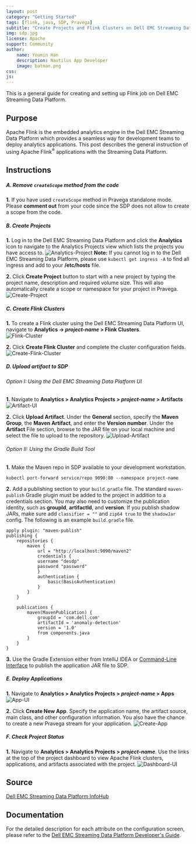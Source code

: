 ```yaml
---
layout: post
category: "Getting Started"
tags: [flink, java, SDP, Pravega]
subtitle: "Create Projects and Flink Clusters on Dell EMC Streaming Data Platform"
img: sdp.jpg
license: Apache
support: Community
author: 
    name: Youmin Han
    description: Nautilus App Developer
    image: batman.png
css: 
js: 
---
```

This is a general guide for creating and setting up Flink job on Dell EMC Streaming Data Platform.
<!--more-->

## Purpose
Apache Flink is the embedded analytics engine in the Dell EMC Streaming Data Platform which provides a seamless way for development teams to deploy analytics applications. This post describes the general instruction of using Apache Flink<sup>®</sup> applications with the Streaming Data Platform.

## Instructions
##### A. Remove `createScope` method from the code
**1.** If you have used `createScope` method in Pravega standalone mode. Please **comment out** from your code since the SDP does not allow to create a scope from the code.

##### B. Create Projects
**1.** Log in to the Dell EMC Streaming Data Platform and click the **Analytics** icon to navigate to the Analytics Projects view which lists the projects you have access to. 
![Analytics-Project]({{site.baseurl}}/assets/heliumjk/images/post/flink-sdp-setup/analytics-project.png)
**Note:** If you cannot log in to the Dell EMC Streaming Data Platform, please use ```kubectl get ingress -A``` to find all ingress and add to your **/etc/hosts** file.  

**2.** Click **Create Project** button to start with a new project by typing the project name, description and required volume size. This will also automatically create a scope or namespace for your project in Pravega. 
![Create-Project]({{site.baseurl}}/assets/heliumjk/images/post/flink-sdp-setup/create-project.png)

##### C. Create Flink Clusters
**1.** To create a Flink cluster using the Dell EMC Streaming Data Platform UI, navigate to **Analytics -> *project-name* > Flink Clusters**.  
![Flink-Cluster]({{site.baseurl}}/assets/heliumjk/images/post/flink-sdp-setup/flink-cluster.png)

**2.** Click **Create Flink Cluster** and complete the cluster configuration fields.
![Create-Flink-Cluster]({{site.baseurl}}/assets/heliumjk/images/post/flink-sdp-setup/create-flink-cluster.png)

##### D. Upload artifact to SDP
###### Option I: Using the Dell EMC Streaming Data Platform UI
**1.** Navigate to **Analytics > Analytics Projects > *project-name* > Artifacts**
![Artifact-UI]({{site.baseurl}}/assets/heliumjk/images/post/flink-sdp-setup/artifact-ui.png)

**2.** Click **Upload Artifact**. Under the **General** section, specify the **Maven Group**, the **Maven Artifact**, and enter the **Version number**. Under the **Artifact** File section, browse to the JAR file on your local machine and select the file to upload to the repository. 
![Upload-Artifact]({{site.baseurl}}/assets/heliumjk/images/post/flink-sdp-setup/upload-artifact.png)

###### Option II: Using the Gradle Build Tool
**1.** Make the Maven repo in SDP available to your development workstation.
```
kubectl port-forward service/repo 9090:80 --namespace project-name
```

**2.** Add a publishing section to your `build.gradle` file. The standard `maven-publish` Gradle plugin must be added to the project in addition to a credentials section. You may also need to customize the publication identity, such as **groupId**, **artifactId**, and **version**. If you publish shadow JARs, make sure add `classifier = ""` and `zip64 true` to the `shadowJar` config. The following is an example `build.gradle` file.
```
apply plugin: "maven-publish"
publishing {
    repositories {
        maven {
            url = "http://localhost:9090/maven2"
            credentials {
            username "desdp"
            password "password"
            }
            authentication {
                basic(BasicAuthentication)
            }
        }
    }

    publications {
        maven(MavenPublication) {
            groupId = 'com.dell.com'
            artifactId = 'anomaly-detection'
            version = '1.0'
            from components.java
        }
    }
}
```

**3.** Use the Gradle Extension either from  IntelliJ IDEA or [Command-Line Interface](https://docs.gradle.org/current/userguide/command_line_interface.html) to publish the application JAR file to SDP.

##### E. Deploy Applications
**1.** Navigate to **Analytics > Analytics Projects > *project-name* > Apps**
![App-UI]({{site.baseurl}}/assets/heliumjk/images/post/flink-sdp-setup/app.png)

**2.**  Click **Create New App**. Specify the application name, the artifact source, main class, and other configuration information. You also have the chance to create a new Pravega stream for your application.
![Create-App]({{site.baseurl}}/assets/heliumjk/images/post/flink-sdp-setup/create-app.png)

##### F. Check Project Status
**1.** Navigate to **Analytics > Analytics Projects > *project-name***. Use the links at the top of the project dashboard to view Apache Flink clusters, applications, and artifacts associated with the project.
![Dashboard-UI]({{site.baseurl}}/assets/heliumjk/images/post/flink-sdp-setup/dashboard.png)


## Source
[Dell EMC Streaming Data Platform InfoHub](https://www.dell.com/support/article/en-us/sln319974/dell-emc-streaming-data-platform-infohub?lang=en)

## Documentation
For the detailed description for each attribute on the configuration screen, please refer to the  [Dell EMC Streaming Data Platform Developer's Guide](https://www.dellemc.com/en-us/collaterals/unauth/technical-guides-support-information/2020/01/docu96951.pdf).
